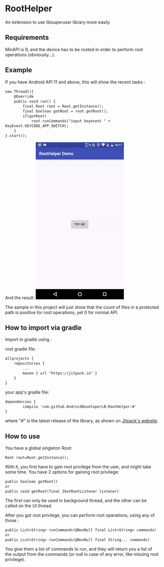 # RootHelper
An extension to use libsuperuser library more easily

Requirements
------------
MinAPI is 9, and the device has to be rooted in order to perform root operations (obviously...).

Example
-------
If you have Android API 11 and above, this will show the recent tasks :

    new Thread(){
        @Override
        public void run() {
            final Root root = Root.getInstance();
            final boolean gotRoot = root.getRoot();
            if(gotRoot)
                root.runCommands("input keyevent " + KeyEvent.KEYCODE_APP_SWITCH);
        }
    }.start();

And the result:
![enter image description here](https://raw.githubusercontent.com/AndroidDeveloperLB/RootHelper/master/extras/demo.gif)

The sample in this project will just show that the count of files in a protected path is positive for root operations, yet 0 for normal API. 


How to import via gradle
------------------------
Import in gradle using :

root gradle file:

	allprojects {
		repositories {
			...
			maven { url "https://jitpack.io" }
		}
	}

your app's gradle file:

	dependencies {
	        compile 'com.github.AndroidDeveloperLB:RootHelper:#'
	}

where "#" is the latest release of the library, as shown on [Jitpack's website](https://jitpack.io/#AndroidDeveloperLB/RootHelper/).


How to use
----------
You have a global singleton Root:

    Root root=Root.getInstance();

With it, you first have to gain root privilege from the user, and might take some time. You have 2 options for gaining root privilege:

    public boolean getRoot()
    or    
    public void getRoot(final IGotRootListener listener)

The first can only be used in background thread, and the other can be called on the UI thread.

After you got root privilege, you can perform root operations, using any of those :

    public List<String> runCommands(@NonNull final List<String> commands)
    or
    public List<String> runCommands(@NonNull final String... commands)

You give them a list of commands to run, and they will return you a list of the output from the commands (or null in case of any error, like missing root privilege).

